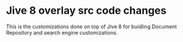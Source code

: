 # Jive 8 overlay src code changes

This is the customizations done on top of Jive 8 for buidling Document Repository and search engine customizations.
